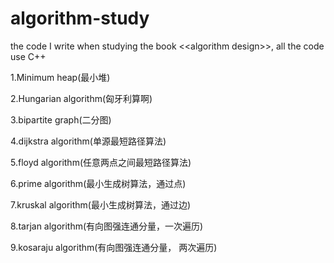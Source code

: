 # algorithm-study
the code I write when studying the book &lt;&lt;algorithm design>>, all the code use C++

1.Minimum heap(最小堆)

2.Hungarian algorithm(匈牙利算啊)

3.bipartite graph(二分图)

4.dijkstra algorithm(单源最短路径算法)

5.floyd algorithm(任意两点之间最短路径算法)

6.prime algorithm(最小生成树算法，通过点)

7.kruskal algorithm(最小生成树算法，通过边)

8.tarjan algorithm(有向图强连通分量，一次遍历)

9.kosaraju algorithm(有向图强连通分量， 两次遍历)
